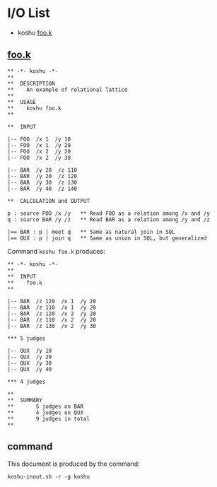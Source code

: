 # I/O List

- koshu [foo.k](#fook)



## [foo.k](foo.k)

```
** -*- koshu -*-
**
**  DESCRIPTION
**    An example of relational lattice
**
**  USAGE
**    koshu foo.k
**

**  INPUT

|-- FOO  /x 1  /y 10
|-- FOO  /x 1  /y 20
|-- FOO  /x 2  /y 20
|-- FOO  /x 2  /y 30

|-- BAR  /y 20  /z 110
|-- BAR  /y 20  /z 120
|-- BAR  /y 30  /z 130
|-- BAR  /y 40  /z 140

**  CALCULATION and OUTPUT

p : source FOO /x /y   ** Read FOO as a relation among /x and /y
q : source BAR /y /z   ** Read BAR as a relation among /y and /z

|== BAR : p | meet q   ** Same as natural join in SQL
|== QUX : p | join q   ** Same as union in SQL, but generalized
```

Command `koshu foo.k` produces:

```
** -*- koshu -*-
**
**  INPUT
**    foo.k
**

|-- BAR  /z 120  /x 1  /y 20
|-- BAR  /z 110  /x 1  /y 20
|-- BAR  /z 120  /x 2  /y 20
|-- BAR  /z 110  /x 2  /y 20
|-- BAR  /z 130  /x 2  /y 30

*** 5 judges

|-- QUX  /y 10
|-- QUX  /y 20
|-- QUX  /y 30
|-- QUX  /y 40

*** 4 judges

**
**  SUMMARY
**       5 judges on BAR
**       4 judges on QUX
**       9 judges in total
**
```



## command

This document is produced by the command:

```
koshu-inout.sh -r -g koshu
```
